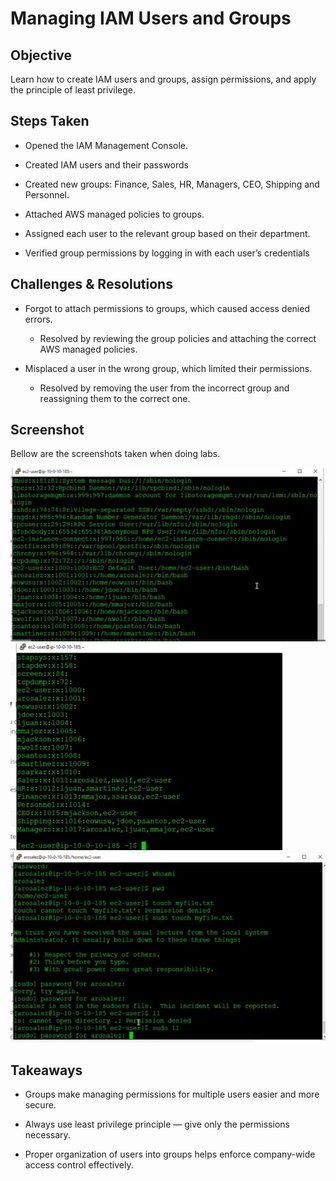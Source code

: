 # Managing IAM Users and Groups

## Objective

Learn how to create IAM users and groups, assign permissions, and apply the principle of least privilege.


## Steps Taken

- Opened the IAM Management Console.

- Created IAM users and their passwords

- Created new groups: Finance, Sales, HR, Managers, CEO, Shipping and Personnel.

- Attached AWS managed policies to groups.

- Assigned each user to the relevant group based on their department.

- Verified group permissions by logging in with each user’s credentials

## Challenges & Resolutions

- Forgot to attach permissions to groups, which caused access denied errors.
    - Resolved by reviewing the group policies and attaching the correct AWS managed policies. 

- Misplaced a user in the wrong group, which limited their permissions.
    - Resolved by removing the user from the incorrect group and reassigning them to the correct one.

## Screenshot

Bellow are the screenshots taken when doing labs.

![picture](../images/Picture1.jpg)
![picture](../images/Picture3.jpg)
![picture](../images/Picture2.jpg)

## Takeaways

- Groups make managing permissions for multiple users easier and more secure.

- Always use least privilege principle — give only the permissions necessary.

- Proper organization of users into groups helps enforce company-wide access control effectively.

